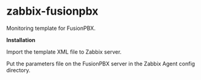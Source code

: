 # zabbix-fusionpbx

Monitoring template for FusionPBX.

**Installation**

Import the template XML file to Zabbix server.

Put the parameters file on the FusionPBX server in the Zabbix Agent config directory.